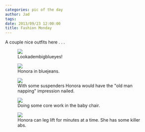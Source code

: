 ```yaml
---
categories: pic of the day
author: Jad
tags: 
date: 2013/09/23 12:00:00
title: Fashion Monday
---
```

A couple nice outfits here . . .

<figure>
<img src="/img/2013/09/23/img_3711_medium.jpg" />
<figcaption>Lookadembigblueyes!</figcaption>
</figure>


<figure>
<img src="/img/2013/09/23/img_3681_medium.jpg" />
<figcaption>Honora in bluejeans.</figcaption>
</figure>


<figure>
<img src="/img/2013/09/23/img_3695_medium.jpg" />
<figcaption>With some suspenders Honora would have the "old man napping" impression nailed.</figcaption>
</figure>

<figure>
<img src="/img/2013/09/23/img_2951_medium.jpg" />
<figcaption>Doing some core work in the baby chair.</figcaption>
</figure>

<figure>
<img src="/img/2013/09/23/img_3719_medium.jpg" />
<figcaption>Honora can leg lift for minutes at a time.  She has some killer abs.</figcaption>
</figure>


